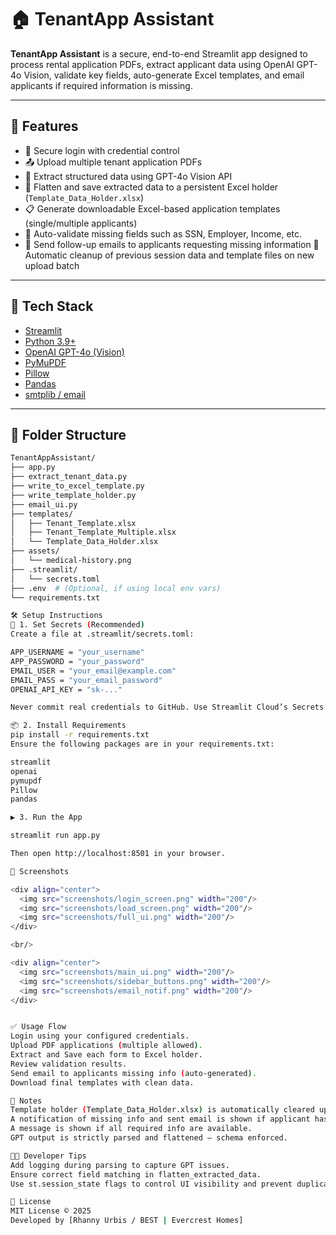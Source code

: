 # 🏠 TenantApp Assistant
**TenantApp Assistant** is a secure, end-to-end Streamlit app designed to process rental application PDFs, extract applicant data using OpenAI GPT-4o Vision, validate key fields, auto-generate Excel templates, and email applicants if required information is missing.

---

## 🚀 Features

- 🔐 Secure login with credential control
- 📤 Upload multiple tenant application PDFs
- 🧠 Extract structured data using GPT-4o Vision API
- 📄 Flatten and save extracted data to a persistent Excel holder (`Template_Data_Holder.xlsx`)
- 📋 Generate downloadable Excel-based application templates (single/multiple applicants)
- 🧾 Auto-validate missing fields such as SSN, Employer, Income, etc.
- 📧 Send follow-up emails to applicants requesting missing information
 🧹 Automatic cleanup of previous session data and template files on new upload batch

---

## 🧰 Tech Stack

- [Streamlit](https://streamlit.io/)
- [Python 3.9+](https://www.python.org/)
- [OpenAI GPT-4o (Vision)](https://platform.openai.com/)
- [PyMuPDF](https://pymupdf.readthedocs.io/)
- [Pillow](https://pypi.org/project/Pillow/)
- [Pandas](https://pandas.pydata.org/)
- [smtplib / email](https://docs.python.org/3/library/email.html)

---

## 📂 Folder Structure

```bash
TenantAppAssistant/
├── app.py
├── extract_tenant_data.py
├── write_to_excel_template.py
├── write_template_holder.py
├── email_ui.py
├── templates/
│   ├── Tenant_Template.xlsx
│   ├── Tenant_Template_Multiple.xlsx
│   └── Template_Data_Holder.xlsx
├── assets/
│   └── medical-history.png
├── .streamlit/
│   └── secrets.toml
├── .env  # (Optional, if using local env vars)
└── requirements.txt

🛠️ Setup Instructions
🔐 1. Set Secrets (Recommended)
Create a file at .streamlit/secrets.toml:

APP_USERNAME = "your_username"
APP_PASSWORD = "your_password"
EMAIL_USER = "your_email@example.com"
EMAIL_PASS = "your_email_password"
OPENAI_API_KEY = "sk-..."

Never commit real credentials to GitHub. Use Streamlit Cloud’s Secrets Manager in production.

📦 2. Install Requirements
pip install -r requirements.txt
Ensure the following packages are in your requirements.txt:

streamlit
openai
pymupdf
Pillow
pandas

▶️ 3. Run the App

streamlit run app.py

Then open http://localhost:8501 in your browser.

📸 Screenshots

<div align="center">
  <img src="screenshots/login_screen.png" width="200"/>
  <img src="screenshots/load_screen.png" width="200"/>
  <img src="screenshots/full_ui.png" width="200"/>
</div>

<br/>

<div align="center">
  <img src="screenshots/main_ui.png" width="200"/>
  <img src="screenshots/sidebar_buttons.png" width="200"/>
  <img src="screenshots/email_notif.png" width="200"/>
</div>


✅ Usage Flow
Login using your configured credentials.
Upload PDF applications (multiple allowed).
Extract and Save each form to Excel holder.
Review validation results.
Send email to applicants missing info (auto-generated).
Download final templates with clean data.

📌 Notes
Template holder (Template_Data_Holder.xlsx) is automatically cleared upon new batch uploads.
A notification of missing info and sent email is shown if applicant has missing required info.
A message is shown if all required info are available.
GPT output is strictly parsed and flattened — schema enforced.

🧑‍💻 Developer Tips
Add logging during parsing to capture GPT issues.
Ensure correct field matching in flatten_extracted_data.
Use st.session_state flags to control UI visibility and prevent duplicates.

📃 License
MIT License © 2025
Developed by [Rhanny Urbis / BEST | Evercrest Homes]
